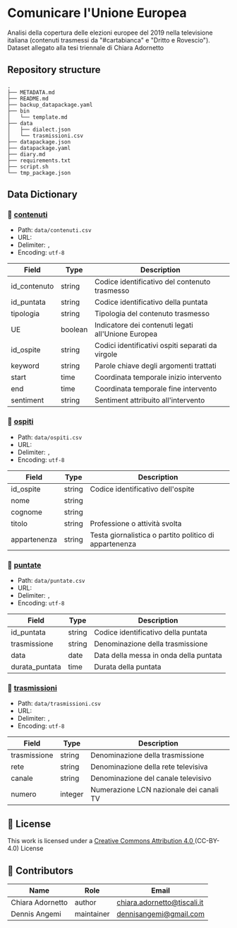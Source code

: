 # Comunicare l'Unione Europea

Analisi della copertura delle elezioni europee del 2019 nella televisione italiana (contenuti trasmessi da "#cartabianca" e "Dritto e Rovescio"). Dataset allegato alla tesi triennale di Chiara Adornetto

## Repository structure 
```
.
├── METADATA.md
├── README.md
├── backup_datapackage.yaml
├── bin
│   └── template.md
├── data
│   ├── dialect.json
│   └── trasmissioni.csv
├── datapackage.json
├── datapackage.yaml
├── diary.md
├── requirements.txt
├── script.sh
└── tmp_package.json
```

## Data Dictionary 
### 📄 [contenuti](data/contenuti.csv)
- Path: `data/contenuti.csv`
- URL:
- Delimiter: `,`
- Encoding: `utf-8`

| Field | Type | Description |
| --- | --- | --- |
| id_contenuto | string | Codice identificativo del contenuto trasmesso |
| id_puntata | string | Codice identificativo della puntata |
| tipologia | string | Tipologia del contenuto trasmesso |
| UE | boolean | Indicatore dei contenuti legati all'Unione Europea |
| id_ospite | string | Codici identificativi ospiti separati da virgole |
| keyword | string | Parole chiave degli argomenti trattati |
| start | time | Coordinata temporale inizio intervento |
| end | time | Coordinata temporale fine intervento |
| sentiment | string | Sentiment attribuito all'intervento |

### 📄 [ospiti](data/ospiti.csv)
- Path: `data/ospiti.csv`
- URL:
- Delimiter: `,`
- Encoding: `utf-8`

| Field | Type | Description |
| --- | --- | --- |
| id_ospite | string | Codice identificativo dell'ospite |
| nome | string |  |
| cognome | string |  |
| titolo | string | Professione o attività svolta |
| appartenenza | string | Testa giornalistica o partito politico di appartenenza |

### 📄 [puntate](data/puntate.csv)
- Path: `data/puntate.csv`
- URL:
- Delimiter: `,`
- Encoding: `utf-8`

| Field | Type | Description |
| --- | --- | --- |
| id_puntata | string | Codice identificativo della puntata |
| trasmissione | string | Denominazione della trasmissione |
| data | date | Data della messa in onda della puntata |
| durata_puntata | time | Durata della puntata |

### 📄 [trasmissioni](data/trasmissioni.csv)
- Path: `data/trasmissioni.csv`
- URL:
- Delimiter: `,`
- Encoding: `utf-8`

| Field | Type | Description |
| --- | --- | --- |
| trasmissione | string | Denominazione della trasmissione |
| rete | string | Denominazione della rete televisiva |
| canale | string | Denominazione del canale televisivo |
| numero | integer | Numerazione LCN nazionale dei canali TV |


## 📖 License
This work is licensed under a [Creative Commons Attribution 4.0 ](https://creativecommons.org/licenses/by/4.0/) (CC-BY-4.0) License

## 👥 Contributors
| Name | Role | Email |
| --- | --- | --- |
| Chiara Adornetto | author | chiara.adornetto@tiscali.it |
| Dennis Angemi | maintainer | dennisangemi@gmail.com |
